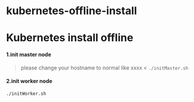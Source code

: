 # kubernetes-offline-install
# Kubernetes install offline
#### 1.init master node
> please change your hostname to normal like xxxx <
`./initMaster.sh`
#### 2.init worker node
`./initWorker.sh`
